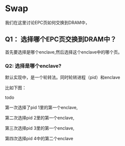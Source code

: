 # Swap

我们在这里讨论EPC页如何交换到DRAM中，

## Q1： 选择哪个EPC页交换到DRAM中？

首先要选择是哪个enclave,然后选择这个enclave中的哪个页。

### Q2: 选择是哪个enclave?

默认实现中，是一个轮转法。同时轮转进程（pid）和enclave

比如下图：

todo

第一次选择了pid 1里的第一个enclave,

第二次选择pid 2里的第一个enclave,

第三次选择pid 3里的第一个enclave,

第四次选择pid 4中的第二个enclave